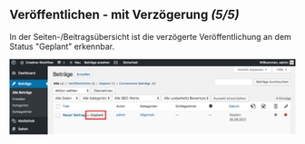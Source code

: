 ## Veröffentlichen - mit Verzögerung *(5/5)*

In der Seiten-/Beitragsübersicht ist die verzögerte Veröffentlichung an dem Status "Geplant" erkennbar.

![image](./assets/delayed_overview.jpg)
